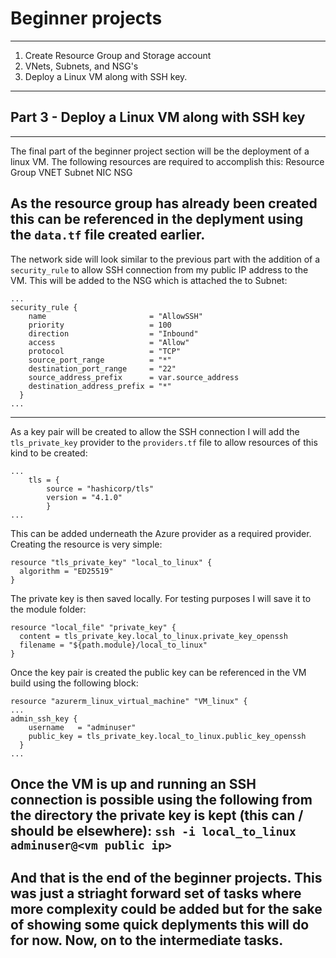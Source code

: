 # Beginner projects
---
1. Create Resource Group and Storage account
2. VNets, Subnets, and NSG's
3. Deploy a Linux VM along with SSH key.
---
## Part 3 - Deploy a Linux VM along with SSH key
---
The final part of the beginner project section will be the deployment of a linux VM. The following resources are required to accomplish this:
Resource Group
VNET
Subnet
NIC
NSG

As the resource group has already been created this can be referenced in the deplyment using the `data.tf` file created earlier.
---
The network side will look similar to the previous part with the addition of a `security_rule` to allow SSH connection from my public IP address to the VM. This will be added to the NSG which is attached the to Subnet:
```
...
security_rule {
    name                       = "AllowSSH"
    priority                   = 100
    direction                  = "Inbound"
    access                     = "Allow"
    protocol                   = "TCP"
    source_port_range          = "*"
    destination_port_range     = "22"
    source_address_prefix      = var.source_address
    destination_address_prefix = "*"
  }
...
```
---
As a key pair will be created to allow the SSH connection I will add the `tls_private_key` provider to the `providers.tf` file to allow resources of this kind to be created:
```
...
    tls = {
        source = "hashicorp/tls"
        version = "4.1.0"
        }
...
```
This can be added underneath the Azure provider as a required provider. Creating the resource is very simple:
```
resource "tls_private_key" "local_to_linux" {
  algorithm = "ED25519"
}
```
The private key is then saved locally. For testing purposes I will save it to the module folder:
```
resource "local_file" "private_key" {
  content = tls_private_key.local_to_linux.private_key_openssh
  filename = "${path.module}/local_to_linux"  
}
```
Once the key pair is created the public key can be referenced in the VM build using the following block:
```
resource "azurerm_linux_virtual_machine" "VM_linux" {
...
admin_ssh_key {
    username   = "adminuser"
    public_key = tls_private_key.local_to_linux.public_key_openssh
  }
...
```
Once the VM is up and running an SSH connection is possible using the following from the directory the private key is kept (this can / should be elsewhere):
`ssh -i local_to_linux adminuser@<vm public ip>`
---
And that is the end of the beginner projects. This was just a striaght forward set of tasks where more complexity could be added but for the sake of showing some quick deplyments this will do for now. Now, on to the intermediate tasks.
---